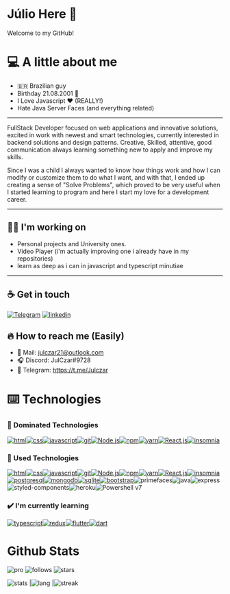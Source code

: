 
 
# Júlio Here 🍰

Welcome to my GitHub!

# 💻 A little about me
 - 🇧🇷 Brazilian guy 
 - Birthday 21.08.2001 👶
 - I Love Javascript ❤️ (REALLY!)
 - Hate Java Server Faces (and everything related)

---
  FullStack Developer focused on web applications and innovative solutions, excited in work with newest and smart technologies, currently interested in backend solutions and design patterns. Creative, Skilled, attentive, good communication always learning something new to apply and improve my skills.

  Since I was a child I always wanted to know how things work and how I can modify or customize them to do what I want, and with that, I ended up creating a sense of "Solve Problems", which proved to be very useful when I started learning to program and here I start my love for a development career.

---

##  👨‍💻 I'm working on
 - Personal projects and University ones. 
 - Video Player (i'm actually improving one i already have in my repositories)
 - learn as deep as i can in javascript and typescript minutiae

---

## ☕ Get in touch

[![Telegram](https://img.shields.io/badge/-Telegram?logo=telegram&label=telegram&style=for-the-badge)](https://t.me/JulCzar)
[![linkedin](https://img.shields.io/badge/-Linkedin-blue?style=for-the-badge&logo=linkedin&logoColor=white)](https://www.linkedin.com/in/julczar/)

## 🔥 How to reach me (Easily)
 - 📧 Mail: julczar21@outlook.com
 - 🎧 Discord: JulCzar#9728
 - 📱 Telegram: https://t.me/Julczar

# ⌨️ Technologies

### 📁 Dominated Technologies

[![html](https://img.shields.io/badge/-HTML5-red?style=for-the-badge&logo=html&logoColor=white)](https://developer.mozilla.org/en-US/docs/Web/HTML)[![css](https://img.shields.io/badge/-CSS3-darkblue?style=for-the-badge&logo=css3&logoColor=white)](https://developer.mozilla.org/en-US/docs/Web/CSS)[![javascript](https://img.shields.io/badge/-JavaScript-yellow?style=for-the-badge&logo=javascript&logoColor=white)](https://www.javascript.com)[![git](https://img.shields.io/badge/-Git-red?style=for-the-badge&logo=git&logoColor=white)](https://git-scm.com)[![Node.js](https://img.shields.io/badge/Node.js-43853D?style=for-the-badge&logo=node.js&logoColor=white)](https://nodejs.org/en/)[![npm](https://img.shields.io/badge/-NPM-black?style=for-the-badge&logo=npm&logoColor=white)](https://www.npmjs.com)[![yarn](https://img.shields.io/badge/-Yarn-grey?style=for-the-badge&logo=yarn&logoColor=#2C8EBB)](https://yarnpkg.com)[![React.js](https://img.shields.io/badge/React-20232A?style=for-the-badge&logo=react&logoColor=61DAFB)](https://reactjs.org)[![insomnia](https://img.shields.io/badge/-Insomnia-blueviolet?style=for-the-badge&logo=insomnia&logoColor=white)](https://insomnia.rest) 

### 📁 Used Technologies

[![html](https://img.shields.io/badge/-HTML5-red?style=for-the-badge&logo=html&logoColor=white)](https://developer.mozilla.org/en-US/docs/Web/HTML)[![css](https://img.shields.io/badge/-CSS3-darkblue?style=for-the-badge&logo=css3&logoColor=white)](https://developer.mozilla.org/en-US/docs/Web/CSS)[![javascript](https://img.shields.io/badge/-JavaScript-yellow?style=for-the-badge&logo=javascript&logoColor=white)](https://www.javascript.com)[![git](https://img.shields.io/badge/-Git-red?style=for-the-badge&logo=git&logoColor=white)](https://git-scm.com)[![Node.js](https://img.shields.io/badge/Node.js-43853D?style=for-the-badge&logo=node.js&logoColor=white)](https://nodejs.org/en/)[![npm](https://img.shields.io/badge/-NPM-black?style=for-the-badge&logo=npm&logoColor=white)](https://www.npmjs.com)[![yarn](https://img.shields.io/badge/-Yarn-grey?style=for-the-badge&logo=yarn&logoColor=#2C8EBB)](https://yarnpkg.com)[![React.js](https://img.shields.io/badge/React-20232A?style=for-the-badge&logo=react&logoColor=61DAFB)](https://reactjs.org)[![insomnia](https://img.shields.io/badge/-Insomnia-blueviolet?style=for-the-badge&logo=insomnia&logoColor=white)](https://insomnia.rest)[![postgresql](https://img.shields.io/badge/-Postgresql-blue?style=for-the-badge&logo=postgresql&logoColor=white)](https://www.postgresql.org)[![mongodb](https://img.shields.io/badge/-Mongodb-darkgreen?style=for-the-badge&logo=mongodb&logoColor=white)](https://www.mongodb.com)[![sqlite](https://img.shields.io/badge/-Sqlite-darkblue?style=for-the-badge&logo=sqlite&logoColor=white)](https://www.sqlite.org/)[![bootstrap](https://img.shields.io/badge/-Bootstrap-purple?style=for-the-badge&logo=bootstrap&logoColor=white)](https://getbootstrap.com)![primefaces](https://img.shields.io/badge/-primereact-blue?style=for-the-badge&logoColor=white)![java](https://img.shields.io/badge/Java-ED8B00?style=for-the-badge&logo=java&logoColor=white)![express](https://img.shields.io/badge/Express.js-000000?style=for-the-badge&logo=express&logoColor=white)![styled-components](https://img.shields.io/badge/styled--components-DB7093?style=for-the-badge&logo=styled-components&logoColor=white)![heroku](https://img.shields.io/badge/Heroku-430098?style=for-the-badge&logo=heroku&logoColor=white)![Powershell v7](https://img.shields.io/badge/PowerShell-5391FE?style=for-the-badge&logo=PowerShell&logoColor=white)


### ✔️ I'm currently learning

 [![typescript](https://img.shields.io/badge/-TypeScript-blue?style=for-the-badge&logo=typescript&logoColor=white)](https://www.typescriptlang.org)[![redux](https://img.shields.io/badge/-Redux-blueviolet?style=for-the-badge&logo=redux&logoColor=white)](https://redux.js.org)[![flutter](https://img.shields.io/badge/-Flutter-blue?style=for-the-badge&logo=flutter&logoColor=white)](https://flutter.dev)[![dart](https://img.shields.io/badge/-Dart-blue?style=for-the-badge&logo=dart&logoColor=white)](https://dart.dev)


# Github Stats
 ![pro](https://img.shields.io/badge/-PRO-blueviolet?style=for-the-badge&logo=github) ![follows](https://img.shields.io/github/followers/JulCzar?style=for-the-badge) ![stars](https://img.shields.io/github/stars/JulCzar?style=for-the-badge) 

![stats](https://github-readme-stats.vercel.app/api?username=JulCzar&show_icons=true&theme=dark)
|![lang](https://github-readme-stats.vercel.app/api/top-langs/?username=JulCzar&layout=compact&theme=dark)
|![streak](https://github-readme-streak-stats.herokuapp.com/?user=JulCzar)

